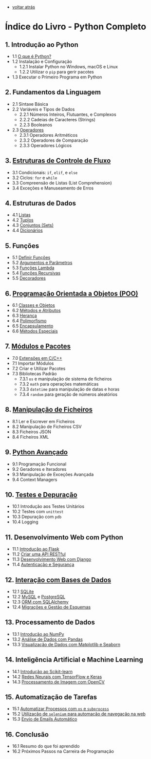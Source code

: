 - [voltar atrás](https://github.com/0joseDark/my-python-book/blob/main/README.md)
# Índice do Livro - Python Completo

## 1. Introdução ao Python
- 1.1 [O que é Python?](https://github.com/0joseDark/my-python-book/blob/main/python.md)
- 1.2 Instalação e Configuração
  - 1.2.1 Instalar Python no Windows, macOS e Linux
  - 1.2.2 Utilizar o `pip` para gerir pacotes
- 1.3 Executar o Primeiro Programa em Python

## 2. Fundamentos da Linguagem
- 2.1 Sintaxe Básica
- 2.2 Variáveis e Tipos de Dados
  - 2.2.1 Números Inteiros, Flutuantes, e Complexos
  - 2.2.2 Cadeias de Caracteres (Strings)
  - 2.2.3 Booleanos
- 2.3 [Operadores](https://github.com/0joseDark/my-python-book/blob/main/Operadores.md)
  - 2.3.1 Operadores Aritméticos
  - 2.3.2 Operadores de Comparação
  - 2.3.3 Operadores Lógicos

## 3. [Estruturas de Controle de Fluxo](https://github.com/0joseDark/my-python-book/blob/main/Fluxo.md)
- 3.1 Condicionais: `if`, `elif`, e `else`
- 3.2 Ciclos: `for` e `while`
- 3.3 Compreensão de Listas (List Comprehension)
- 3.4 Exceções e Manuseamento de Erros

## 4. Estruturas de Dados
- 4.1 [Listas](https://github.com/0joseDark/my-python-book/blob/main/listas.md)
- 4.2 [Tuplos](https://github.com/0joseDark/my-python-book/blob/main/tupla.md)
- 4.3 [Conjuntos (Sets)](https://github.com/0joseDark/my-python-book/blob/main/conjuntos.md)
- 4.4 [Dicionários](https://github.com/0joseDark/my-python-book/blob/main/dicion%C3%A1rio.md)

## 5. Funções
- 5.1 [Definir Funções](https://github.com/0joseDark/my-python-book/blob/main/fun%C3%A7%C3%B5es.md)
- 5.2 [Argumentos e Parâmetros](https://github.com/0joseDark/my-python-book/blob/main/Par%C3%A2metros-Argumentos.md)
- 5.3 [Funções Lambda](https://github.com/0joseDark/my-python-book/blob/main/Fun%C3%A7%C3%A3o-Lambda.md)
- 5.4 [Funções Recursivas](https://github.com/0joseDark/my-python-book/blob/main/Fun%C3%A7%C3%B5es-Recursivas.md)
- 5.5 [Decoradores](https://github.com/0joseDark/my-python-book/blob/main/decoradores.md)

## 6. [Programação Orientada a Objetos (POO)](https://github.com/0joseDark/my-python-book/blob/main/POO.md)
- 6.1 [Classes e Objetos](https://github.com/0joseDark/my-python-book/blob/main/objetos-classe.md)
- 6.2 [Métodos e Atributos](https://github.com/0joseDark/my-python-book/blob/main/M%C3%A9todos-Atributos.md)
- 6.3 [Herança](https://github.com/0joseDark/my-python-book/blob/main/Heran%C3%A7a.md)
- 6.4 [Polimorfismo](https://github.com/0joseDark/my-python-book/blob/main/polimorfismo.md)
- 6.5 [Encapsulamento](https://github.com/0joseDark/my-python-book/blob/main/Encapsulamento.md)
- 6.6 [Métodos Especiais](https://github.com/0joseDark/my-python-book/blob/main/m%C3%A9todos-especiais.md)

## 7. [Módulos e Pacotes](https://github.com/0joseDark/my-python-book/blob/main/modulos-pacotes.md)
- 7.0 [Extensões em C/C++](https://github.com/0joseDark/my-python-book/blob/main/Extensoes-C.md)
- 7.1 Importar Módulos
- 7.2 Criar e Utilizar Pacotes
- 7.3 Bibliotecas Padrão
  - 7.3.1 `os` e manipulação de sistema de ficheiros
  - 7.3.2 `math` para operações matemáticas
  - 7.3.3 `datetime` para manipulação de datas e horas
  - 7.3.4 `random` para geração de números aleatórios

## 8. [Manipulação de Ficheiros](https://github.com/0joseDark/my-python-book/blob/main/index-ficheiros.md)
- 8.1 Ler e Escrever em Ficheiros
- 8.2 Manipulação de Ficheiros CSV
- 8.3 Ficheiros JSON
- 8.4 Ficheiros XML

## 9. [Python Avançado](https://github.com/0joseDark/my-python-book/blob/main/topicos-avancados.md)
- 9.1 Programação Funcional
- 9.2 Geradores e Iteradores
- 9.3 Manipulação de Exceções Avançada
- 9.4 Context Managers

## 10. [Testes e Depuração](https://github.com/0joseDark/my-python-book/blob/main/testes-depuracao.md)
- 10.1 Introdução aos Testes Unitários
- 10.2 Testes com `unittest`
- 10.3 Depuração com `pdb`
- 10.4 Logging

## 11. Desenvolvimento Web com Python
- 11.1 [Introdução ao Flask](https://github.com/0joseDark/my-python-book/blob/main/flask.md)
- 11.2 [Criar uma API RESTful](https://github.com/0joseDark/my-python-book/blob/main/API-RESTful.md)
- 11.3 [Desenvolvimento Web com Django](https://github.com/0joseDark/my-python-book/blob/main/Django.md)
- 11.4 [Autenticação e Segurança](https://github.com/0joseDark/my-python-book/blob/main/seguranca.md)

## 12. [Interação com Bases de Dados](https://github.com/0joseDark/my-python-book/blob/main/base-dados.md)
- 12.1 [SQLite](https://github.com/0joseDark/my-python-book/blob/main/SQLite.md)
- 12.2 [MySQL](https://github.com/0joseDark/my-python-book/blob/main/MySQL.md) e [PostgreSQL](https://github.com/0joseDark/my-python-book/blob/main/PostgreSQL.md)
- 12.3 [ORM com SQLAlchemy](https://github.com/0joseDark/my-python-book/blob/main/SQLAlchemy.md)
- 12.4 [Migrações e Gestão de Esquemas](https://github.com/0joseDark/my-python-book/blob/main/Migracao.md)

## 13. Processamento de Dados
- 13.1 [Introdução ao NumPy](https://github.com/0joseDark/my-python-book/blob/main/NumPy.md)
- 13.2 [Análise de Dados com Pandas](https://github.com/0joseDark/my-python-book/blob/main/Pandas.md)
- 13.3 [Visualização de Dados com Matplotlib e Seaborn](https://github.com/0joseDark/my-python-book/blob/main/visualizacao-dados.md)

## 14. Inteligência Artificial e Machine Learning
- 14.1 [Introdução ao Scikit-learn](https://github.com/0joseDark/my-python-book/blob/main/Scikit-learn.md)
- 14.2 [Redes Neurais com TensorFlow e Keras](https://github.com/0joseDark/my-python-book/blob/main/TensorFlow-Keras.md)
- 14.3 [Processamento de Imagem com OpenCV](https://github.com/0joseDark/my-python-book/blob/main/OpenCV.md)

## 15. Automatização de Tarefas
- 15.1 [Automatizar Processos com `os` e `subprocess`](https://github.com/0joseDark/my-python-book/blob/main/automatizar-tarefas.md)
- 15.2 [Utilização de `selenium` para automação de navegação na web](https://github.com/0joseDark/my-python-book/blob/main/Selenium.md)
- 15.3 [Envio de Emails Automático](https://github.com/0joseDark/my-python-book/blob/main/envio-autom%C3%A1tico-emails.md)

## 16. Conclusão
- 16.1 Resumo do que foi aprendido
- 16.2 Próximos Passos na Carreira de Programação

